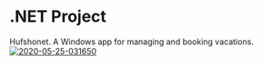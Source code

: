 # .NET Project
Hufshonet.
A Windows app for managing and booking vacations. 
<a href="https://ibb.co/mD1VvJs"><img src="https://i.ibb.co/mD1VvJs/2020-05-25-031650.png" alt="2020-05-25-031650" border="0"></a>
